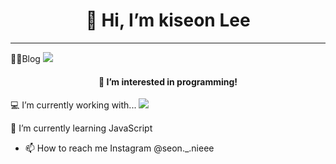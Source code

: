 <h1 align='center'>👋 Hi, I’m kiseon Lee</h1>

<hr>

<p align='center>💌E-mail <a href="mailto:kseon329@naver.com"><img src="https://img.shields.io/badge/naver-#03C75A?style=for-the-badge&logo=naver&logoColor=white"></a><p>
<p align='center>👩‍💻Blog <a href="https://blog.naver.com/seonnieee_"><img src="https://img.shields.io/badge/naver-#03C75A?style=for-the-badge&logo=naver&logoColor=white"></a></p>


<h4 align='center'>👀 I’m interested in programming!</h4>

 💻 I’m currently working with...
  <a href=""><img src="https://img.shields.io/badge/html5-E34F26?style=for-the-badge&logo=html5&logoColor=white"></a>
 
 🌱 I’m currently learning JavaScript
- 📫 How to reach me
  Instagram @seon._.nieee

<!---
seonnieee/seonnieee is a ✨ special ✨ repository because its `README.md` (this file) appears on your GitHub profile.
You can click the Preview link to take a look at your changes.
--->
